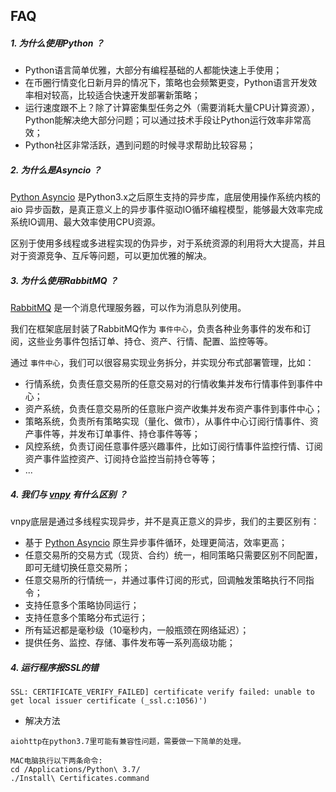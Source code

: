 ## FAQ


##### 1. 为什么使用Python ？

- Python语言简单优雅，大部分有编程基础的人都能快速上手使用；
- 在币圈行情变化日新月异的情况下，策略也会频繁更变，Python语言开发效率相对较高，比较适合快速开发部署新策略；
- 运行速度跟不上？除了计算密集型任务之外（需要消耗大量CPU计算资源），Python能解决绝大部分问题；可以通过技术手段让Python运行效率非常高效；
- Python社区非常活跃，遇到问题的时候寻求帮助比较容易；


##### 2. 为什么是Asyncio ？

[Python Asyncio](https://docs.python.org/3/library/asyncio.html) 是Python3.x之后原生支持的异步库，底层使用操作系统内核的aio
异步函数，是真正意义上的异步事件驱动IO循环编程模型，能够最大效率完成系统IO调用、最大效率使用CPU资源。

区别于使用多线程或多进程实现的伪异步，对于系统资源的利用将大大提高，并且对于资源竞争、互斥等问题，可以更加优雅的解决。


##### 3. 为什么使用RabbitMQ ？

[RabbitMQ](https://www.rabbitmq.com/) 是一个消息代理服务器，可以作为消息队列使用。

我们在框架底层封装了RabbitMQ作为 `事件中心`，负责各种业务事件的发布和订阅，这些业务事件包括订单、持仓、资产、行情、配置、监控等等。

通过 `事件中心`，我们可以很容易实现业务拆分，并实现分布式部署管理，比如：

- 行情系统，负责任意交易所的任意交易对的行情收集并发布行情事件到事件中心；
- 资产系统，负责任意交易所的任意账户资产收集并发布资产事件到事件中心；
- 策略系统，负责所有策略实现（量化、做市），从事件中心订阅行情事件、资产事件等，并发布订单事件、持仓事件等等；
- 风控系统，负责订阅任意事件感兴趣事件，比如订阅行情事件监控行情、订阅资产事件监控资产、订阅持仓监控当前持仓等等；
- ...


##### 4. 我们与 [vnpy](https://github.com/vnpy/vnpy) 有什么区别 ？

vnpy底层是通过多线程实现异步，并不是真正意义的异步，我们的主要区别有：
- 基于 [Python Asyncio](https://docs.python.org/3/library/asyncio.html) 原生异步事件循环，处理更简洁，效率更高；
- 任意交易所的交易方式（现货、合约）统一，相同策略只需要区别不同配置，即可无缝切换任意交易所；
- 任意交易所的行情统一，并通过事件订阅的形式，回调触发策略执行不同指令；
- 支持任意多个策略协同运行；
- 支持任意多个策略分布式运行；
- 所有延迟都是毫秒级（10毫秒内，一般瓶颈在网络延迟）；
- 提供任务、监控、存储、事件发布等一系列高级功能；


##### 4. 运行程序报SSL的错
```text
SSL: CERTIFICATE_VERIFY_FAILED] certificate verify failed: unable to get local issuer certificate (_ssl.c:1056)')
``` 

- 解决方法
```text
aiohttp在python3.7里可能有兼容性问题，需要做一下简单的处理。

MAC电脑执行以下两条命令:
cd /Applications/Python\ 3.7/
./Install\ Certificates.command
```
